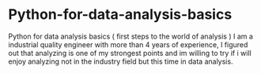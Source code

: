 # Python-for-data-analysis-basics
Python for data analysis basics ( first steps to the world of analysis )
I am a industrial quality engineer with more than 4 years of experience, I figured out that analyzing is one of my strongest points and im willing to 
try if i will enjoy analyzing not in the industry field but this time in data analysis. 
